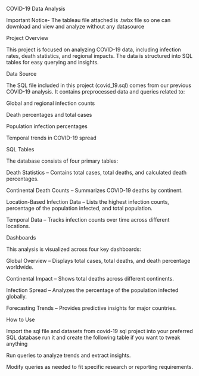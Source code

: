 COVID-19 Data Analysis

Important Notice- The tableau file attached is .twbx file so one can download and view and analyze without any datasource

Project Overview

This project is focused on analyzing COVID-19 data, including infection rates, death statistics, and regional impacts. The data is structured into SQL tables for easy querying and insights.

Data Source

The SQL file included in this project (covid_19.sql) comes from our previous COVID-19 analysis. It contains preprocessed data and queries related to:

Global and regional infection counts

Death percentages and total cases

Population infection percentages

Temporal trends in COVID-19 spread

SQL Tables

The database consists of four primary tables:

Death Statistics – Contains total cases, total deaths, and calculated death percentages.

Continental Death Counts – Summarizes COVID-19 deaths by continent.

Location-Based Infection Data – Lists the highest infection counts, percentage of the population infected, and total population.

Temporal Data – Tracks infection counts over time across different locations.

Dashboards

This analysis is visualized across four key dashboards:

Global Overview – Displays total cases, total deaths, and death percentage worldwide.

Continental Impact – Shows total deaths across different continents.

Infection Spread – Analyzes the percentage of the population infected globally.

Forecasting Trends – Provides predictive insights for major countries.

How to Use

Import the sql file and datasets from covid-19 sql project into your preferred SQL database
run it and create the following table if you want to tweak anything


Run queries to analyze trends and extract insights.

Modify queries as needed to fit specific research or reporting requirements.
